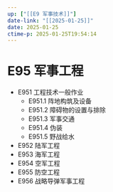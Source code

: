 ```yaml
---
up: ["[[E9 军事技术]]"]
date-link: "[[2025-01-25]]"
date: 2025-01-25
ctime-p: 2025-01-25T19:54:14
---
```


# E95 军事工程

- E951 工程技术一般作业
	- E951.1 阵地构筑及设备
	- E951.2 障碍物的设置与排除
	- E951.3 军事交通
	- E951.4 伪装
	- E951.5 野战给水
- E952 陆军工程
- E953 海军工程
- E954 空军工程
- E955 防空工程
- E956 战略导弹军事工程
